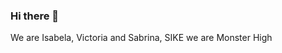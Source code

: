 ### Hi there 👋
We are Isabela, Victoria and Sabrina, SIKE we are Monster High 

<!--
**SIV92/SIV92** is a ✨ _special_ ✨ repository because its `README.md` (this file) appears on your GitHub profile.

Here are some ideas to get you started:

- 🔭 I’m currently working on a project with my girls, it's about this plataform
- 🌱 I’m currently learning about a lot of things that are useless
- 👯 I’m looking to collaborate on a better
- 🤔 I’m looking for help with nothing
- 💬 Ask me about everything
- 📫 How to reach me: don't reach me
- 😄 Pronouns: she;her
- ⚡ Fun fact: 
Isabela is kinda dumb
Victoria is really good at makeup
Sabrina has a weird cell
-->
